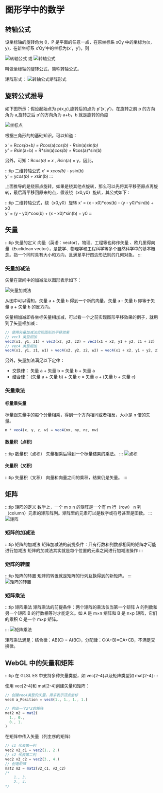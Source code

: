 # 图形学中的数学

## 转轴公式

设坐标轴的旋转角为 θ，P 是平面的任意一点，在原坐标系 xOy 中的坐标为(x，y)，在新坐标系 x′Oy′中的坐标为(x′，y′)，则

![转轴公式](./images/pivot1.png) 或 ![转轴公式](./images/pivot2.png)

叫做坐标轴的旋转公式，简称转轴公式。

矩阵形式：
![转轴公式矩阵形式](./images/pivot3.png)

## 旋转公式推导

如下图所示：假设起始点为 p(x,y),旋转后的点为 p'(x',y')，在旋转之前 p 的方向角为 a,旋转之后 p'的方向角为 a+b，b 就是旋转的角度

![坐标点](./images/pivot4.png)

根据三角形的的基础知识，可以知道：

x' = R*cos(a+b) = R*cos(a)*cos(b) - R*sin(a)*sin(b)  
y' = R*sin(a+b) = R*sin(a)*cos(b) + R*cos(a)*sin(b)

另外，可知：R*cos(a) = x , R*sin(a) = y，因此，

:::tip 二维转轴公式
x' = x*cos(b) - y*sin(b)  
y' = y*cos(b) + x*sin(b)
:::

上面推导的是绕原点旋转，如果是绕其他点旋转，那么可以先将其平移至原点再旋转，最后再平移回原来的点，假设绕（x0,y0）旋转，其公式如下：

:::tip 二维转轴公式，绕（x0,y0）旋转
x' = (x - x0)*cos(b) - (y - y0)*sin(b) + x0  
y' = (y - y0)*cos(b) + (x - x0)*sin(b) + y0
:::

## 矢量

:::tip 矢量的定义
向量（英语：vector），物理、工程等也称作矢量 、欧几里得向量（Euclidean vector），是数学、物理学和工程科学等多个自然科学中的基本概念。指一个同时具有大小和方向，且满足平行四边形法则的几何对象。
:::

### 矢量加减法

矢量在空间中的加减法以图形表示如下：

![矢量加减法](./images/vec1.png)

从图中可以得知，矢量 a + 矢量 b 得到一个新的向量，矢量 a - 矢量 b 即等于矢量 a + 矢量 b 的反方向。

矢量相加减即各坐标矢量相加减，可以看一个之前实现图形平移效果的例子，就用到了矢量相加减：

```js
// 使用矢量加减法实现图形的平移效果
// vec3 类型相加
vec3(x1, y1, z1) + vec3(x2, y2, z2) = vec3(x1 + x2, y1 + y2, z1 + z2)
// vec4 类型相加
vec4(x1, y1, z1, w1) + vec4(x2, y2, z2, w2) = vec4(x1 + x2, y1 + y2, z1 + z2, w1 + w2)
```

另外，矢量加法满足以下定律：

- 交换律： 矢量 a + 矢量 b = 矢量 b + 矢量 a
- 结合律： (矢量 a + 矢量 b) + 矢量 c = 矢量 a + (矢量 b + 矢量 c)

### 矢量乘法

#### 标量乘矢量

标量跟矢量中的每个分量相乘，得到一个方向相同或者相反，大小是 n 倍的矢量。

```js
n * vec4(x, y, z, w) = vec4(nx, ny, nz, nw)
```

#### 数量积（点积）

:::tip 数量积（点积）
矢量相乘后得到一个标量结果的乘法。
:::
![点积](./images/dot_product.png)

#### 矢量积（叉积）

:::tip 矢量积（叉积）
向量和向量之间的乘积，结果仍是矢量。
:::

## 矩阵

:::tip 矩阵的定义
数学上，一个 m x n 的矩阵是一个有 m 行（row） n 列（column）元素的矩形阵列。矩阵里的元素可以是数字或符号甚至是函数。
:::
![矩阵](./images/matrix.png)

### 矩阵的加减法

:::tip 矩阵的加减法
矩阵加减法的前提条件：只有行数和列数都相同的矩阵才可能进行加减法
矩阵的加减法其实就是每个位置的元素之间进行加减法操作
:::

### 矩阵的转置

:::tip 矩阵的转置
矩阵的转置就是矩阵的行列互换得到的新矩阵。
:::
![矩阵的转置](./images/matrix_t.png)

### 矩阵乘法

:::tip 矩阵乘法
矩阵乘法的前提条件：两个矩阵的乘法仅当第一个矩阵 A 的列数和另一个矩阵 B 的行数相等时才能定义。如 A 是 m×n 矩阵和 B 是 n×p 矩阵，它们的乘积 C 是一个 m×p 矩阵。

:::
![矩阵乘法](./images/matrix2.png)

矩阵乘法满足：结合律：AB(C) = A(BC)，分配律：C(A+B)=CA+CB，不满足交换律。

## WebGL 中的矢量和矩阵

:::tip
在 GLSL ES 中支持多种矢量类型，如 vec[2-4]以及矩阵类型如 mat[2-4]
:::

使用 vec[2-4]和 mat[2-4]创建矢量和矩阵：

```js
// 创建vec4类型的矢量，用来表示顶点坐标
vec4 a_Position = vec4(1., 1., 1., 1.)

// 构造一个2*2的矩阵
mat2 m2 = mat2(
  1., 0.,
  0., 1.
)
```

在矩阵中传入矢量（列主序的矩阵）

```js
// c1 代表第一列
vec2 v2_c1 = vec2(1., 2.)
// c2 代表第二列
vec2 v2_c2 = vec2(3., 4.)
// 创造矩阵
mat2 m2 = mat2(v2_c1, v2_c2)
/*
    1., 3.
    2., 4.
*/
```
